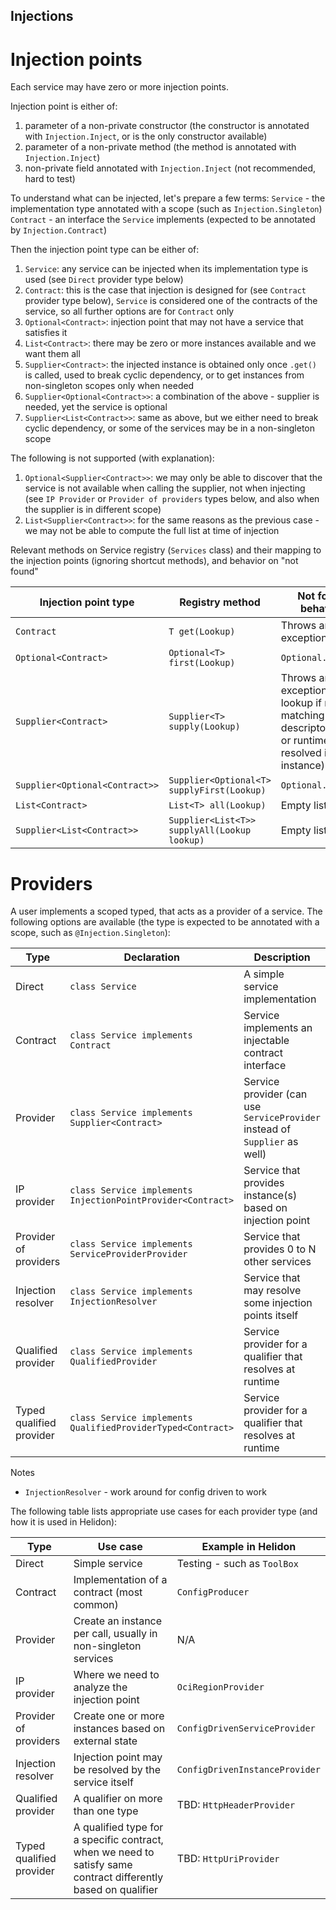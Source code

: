 Injections
---

# Injection points

Each service may have zero or more injection points.

Injection point is either of:

1. parameter of a non-private constructor (the constructor is annotated with `Injection.Inject`, or is the only constructor
   available)
2. parameter of a non-private method (the method is annotated with `Injection.Inject`)
3. non-private field annotated with `Injection.Inject` (not recommended, hard to test)

To understand what can be injected, let's prepare a few terms:
`Service` - the implementation type annotated with a scope (such as `Injection.Singleton`)
`Contract` - an interface the `Service` implements (expected to be annotated by `Injection.Contract`)

Then the injection point type can be either of:

1. `Service`: any service can be injected when its implementation type is used (see `Direct` provider type below)
2. `Contract`: this is the case that injection is designed for (see `Contract` provider type below), `Service` is considered one
   of the contracts of the service, so all further options are for `Contract` only
3. `Optional<Contract>`: injection point that may not have a service that satisfies it
4. `List<Contract>`: there may be zero or more instances available and we want them all
5. `Supplier<Contract>`: the injected instance is obtained only once `.get()` is called, used to break cyclic dependency, or to
   get instances from non-singleton scopes only when needed
6. `Supplier<Optional<Contract>>`: a combination of the above - supplier is needed, yet the service is optional
7. `Supplier<List<Contract>>`: same as above, but we either need to break cyclic dependency, or some of the services may be in a
   non-singleton scope

The following is not supported (with explanation):

1. `Optional<Supplier<Contract>>`: we may only be able to discover that the service is not available when calling the supplier,
   not when injecting (see `IP Provider` or `Provider of providers` types below, and also when the supplier is in different scope)
2. `List<Supplier<Contract>>`: for the same reasons as the previous case - we may not be able to compute the full list at time of
   injection

Relevant methods on Service registry (`Services` class) and their mapping to the injection points (ignoring shortcut methods),
and behavior on "not found"

| Injection point type           | Registry method                              | Not found behavior                                                                                                |
|--------------------------------|----------------------------------------------|-------------------------------------------------------------------------------------------------------------------|
| `Contract`                     | `T get(Lookup)`                              | Throws an exception                                                                                               |
| `Optional<Contract>`           | `Optional<T> first(Lookup)`                  | `Optional.empty()`                                                                                                |
| `Supplier<Contract>`           | `Supplier<T> supply(Lookup)`                 | Throws an exception (either lookup if no matching descriptor found, or runtime, if not resolved into an instance) |
| `Supplier<Optional<Contract>>` | `Supplier<Optional<T> supplyFirst(Lookup)`   | `Optional.empty()`                                                                                                |
| `List<Contract>`               | `List<T> all(Lookup)`                        | Empty list                                                                                                        |
| `Supplier<List<Contract>>`     | `Supplier<List<T>> supplyAll(Lookup lookup)` | Empty list                                                                                                        |

# Providers

A user implements a scoped typed, that acts as a provider of a service. The following options are available (the type is expected
to be annotated with a scope, such as `@Injection.Singleton`):

| Type                     | Declaration                                                 | Description                                                                |
|--------------------------|-------------------------------------------------------------|----------------------------------------------------------------------------|
| Direct                   | `class Service`                                             | A simple service implementation                                            |
| Contract                 | `class Service implements Contract`                         | Service implements an injectable contract interface                        |
| Provider                 | `class Service implements Supplier<Contract>`               | Service provider (can use `ServiceProvider` instead of `Supplier` as well) |
| IP provider              | `class Service implements InjectionPointProvider<Contract>` | Service that provides instance(s) based on injection point                 |
| Provider of providers    | `class Service implements ServiceProviderProvider`          | Service that provides 0 to N other services                                |
| Injection resolver       | `class Service implements InjectionResolver`                | Service that may resolve some injection points itself                      |
| Qualified provider       | `class Service implements QualifiedProvider`                | Service provider for a qualifier that resolves at runtime                  |
| Typed qualified provider | `class Service implements QualifiedProviderTyped<Contract>` | Service provider for a qualifier that resolves at runtime                  |

Notes

- `InjectionResolver` - work around for config driven to work

The following table lists appropriate use cases for each provider type (and how it is used in Helidon):

| Type                     | Use case                                                                                                       | Example in Helidon             |
|--------------------------|----------------------------------------------------------------------------------------------------------------|--------------------------------|
| Direct                   | Simple service                                                                                                 | Testing - such as `ToolBox`    |
| Contract                 | Implementation of a contract (most common)                                                                     | `ConfigProducer`               |
| Provider                 | Create an instance per call, usually in non-singleton services                                                 | N/A                            |
| IP provider              | Where we need to analyze the injection point                                                                   | `OciRegionProvider`            |
| Provider of providers    | Create one or more instances based on external state                                                           | `ConfigDrivenServiceProvider`  |
| Injection resolver       | Injection point may be resolved by the service itself                                                          | `ConfigDrivenInstanceProvider` |
| Qualified provider       | A qualifier on more than one type                                                                              | TBD: `HttpHeaderProvider`      |
| Typed qualified provider | A qualified type for a specific contract, when we need to satisfy same contract differently based on qualifier | TBD: `HttpUriProvider`         |


